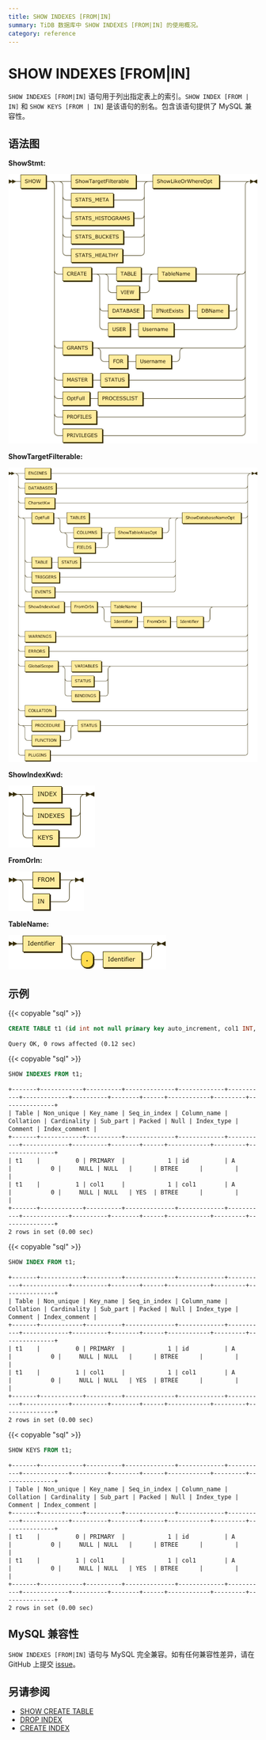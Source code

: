 ```yaml
---
title: SHOW INDEXES [FROM|IN]
summary: TiDB 数据库中 SHOW INDEXES [FROM|IN] 的使用概况。
category: reference
---
```


# SHOW INDEXES [FROM|IN]

`SHOW INDEXES [FROM|IN]` 语句用于列出指定表上的索引。`SHOW INDEX [FROM | IN]` 和 `SHOW KEYS [FROM | IN]` 是该语句的别名。包含该语句提供了 MySQL 兼容性。

## 语法图

**ShowStmt:**

![ShowStmt](/media/sqlgram/ShowStmt.png)

**ShowTargetFilterable:**

![ShowTargetFilterable](/media/sqlgram/ShowTargetFilterable.png)

**ShowIndexKwd:**

![ShowIndexKwd](/media/sqlgram/ShowIndexKwd.png)

**FromOrIn:**

![FromOrIn](/media/sqlgram/FromOrIn.png)

**TableName:**

![TableName](/media/sqlgram/TableName.png)

## 示例

{{< copyable "sql" >}}

```sql
CREATE TABLE t1 (id int not null primary key auto_increment, col1 INT, INDEX(col1));
```

```
Query OK, 0 rows affected (0.12 sec)
```

{{< copyable "sql" >}}

```sql
SHOW INDEXES FROM t1;
```

```
+-------+------------+----------+--------------+-------------+-----------+-------------+----------+--------+------+------------+---------+---------------+
| Table | Non_unique | Key_name | Seq_in_index | Column_name | Collation | Cardinality | Sub_part | Packed | Null | Index_type | Comment | Index_comment |
+-------+------------+----------+--------------+-------------+-----------+-------------+----------+--------+------+------------+---------+---------------+
| t1    |          0 | PRIMARY  |            1 | id          | A         |           0 |     NULL | NULL   |      | BTREE      |         |               |
| t1    |          1 | col1     |            1 | col1        | A         |           0 |     NULL | NULL   | YES  | BTREE      |         |               |
+-------+------------+----------+--------------+-------------+-----------+-------------+----------+--------+------+------------+---------+---------------+
2 rows in set (0.00 sec)
```

{{< copyable "sql" >}}

```sql
SHOW INDEX FROM t1;
```

```
+-------+------------+----------+--------------+-------------+-----------+-------------+----------+--------+------+------------+---------+---------------+
| Table | Non_unique | Key_name | Seq_in_index | Column_name | Collation | Cardinality | Sub_part | Packed | Null | Index_type | Comment | Index_comment |
+-------+------------+----------+--------------+-------------+-----------+-------------+----------+--------+------+------------+---------+---------------+
| t1    |          0 | PRIMARY  |            1 | id          | A         |           0 |     NULL | NULL   |      | BTREE      |         |               |
| t1    |          1 | col1     |            1 | col1        | A         |           0 |     NULL | NULL   | YES  | BTREE      |         |               |
+-------+------------+----------+--------------+-------------+-----------+-------------+----------+--------+------+------------+---------+---------------+
2 rows in set (0.00 sec)
```

{{< copyable "sql" >}}

```sql
SHOW KEYS FROM t1;
```

```
+-------+------------+----------+--------------+-------------+-----------+-------------+----------+--------+------+------------+---------+---------------+
| Table | Non_unique | Key_name | Seq_in_index | Column_name | Collation | Cardinality | Sub_part | Packed | Null | Index_type | Comment | Index_comment |
+-------+------------+----------+--------------+-------------+-----------+-------------+----------+--------+------+------------+---------+---------------+
| t1    |          0 | PRIMARY  |            1 | id          | A         |           0 |     NULL | NULL   |      | BTREE      |         |               |
| t1    |          1 | col1     |            1 | col1        | A         |           0 |     NULL | NULL   | YES  | BTREE      |         |               |
+-------+------------+----------+--------------+-------------+-----------+-------------+----------+--------+------+------------+---------+---------------+
2 rows in set (0.00 sec)
```

## MySQL 兼容性

`SHOW INDEXES [FROM|IN]` 语句与 MySQL 完全兼容。如有任何兼容性差异，请在 GitHub 上提交 [issue](/report-issue.md)。

## 另请参阅

* [SHOW CREATE TABLE](/reference/sql/statements/show-create-table.md)
* [DROP INDEX](/reference/sql/statements/drop-index.md)
* [CREATE INDEX](/reference/sql/statements/create-index.md)
